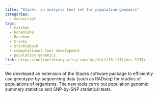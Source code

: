```yaml
---
title: "Stacks: an analysis tool set for population genomics"
categories:
  - manuscript
tags:
  - Catchen
  - Hohenlohe
  - Bassham
  - Cresko
  - Stickleback
  - computational tool development
  - population genomics
link: https://onlinelibrary.wiley.com/doi/full/10.1111/mec.12354
---
```

We developed an extension of the Stacks software package to efficiently use genotype-by-sequencing data (such as RADseq) for studies of populations of organisms. The new tools carry out population genomic summary statistics and SNP-by-SNP statistical tests.
